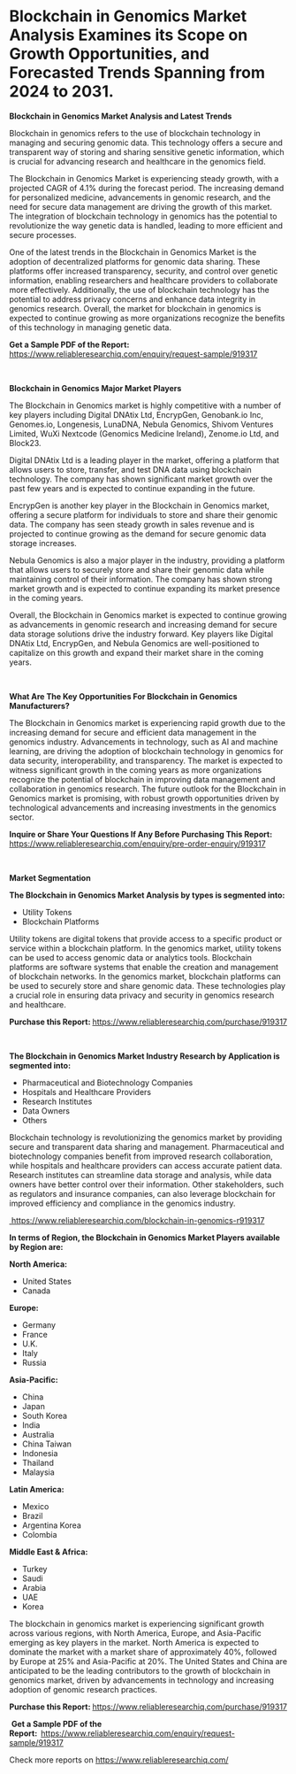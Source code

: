 <p><h1>Blockchain in Genomics Market Analysis Examines its Scope on Growth Opportunities, and Forecasted Trends Spanning from 2024 to 2031.</h1></p><p><strong>Blockchain in Genomics Market Analysis and Latest Trends</strong></p>
<p><p>Blockchain in genomics refers to the use of blockchain technology in managing and securing genomic data. This technology offers a secure and transparent way of storing and sharing sensitive genetic information, which is crucial for advancing research and healthcare in the genomics field.</p><p>The Blockchain in Genomics Market is experiencing steady growth, with a projected CAGR of 4.1% during the forecast period. The increasing demand for personalized medicine, advancements in genomic research, and the need for secure data management are driving the growth of this market. The integration of blockchain technology in genomics has the potential to revolutionize the way genetic data is handled, leading to more efficient and secure processes.</p><p>One of the latest trends in the Blockchain in Genomics Market is the adoption of decentralized platforms for genomic data sharing. These platforms offer increased transparency, security, and control over genetic information, enabling researchers and healthcare providers to collaborate more effectively. Additionally, the use of blockchain technology has the potential to address privacy concerns and enhance data integrity in genomics research. Overall, the market for blockchain in genomics is expected to continue growing as more organizations recognize the benefits of this technology in managing genetic data.</p></p>
<p><strong>Get a Sample PDF of the Report:&nbsp;</strong> <a href="https://www.reliableresearchiq.com/enquiry/request-sample/919317">https://www.reliableresearchiq.com/enquiry/request-sample/919317</a></p>
<p>&nbsp;</p>
<p><strong>Blockchain in Genomics Major Market Players</strong></p>
<p><p>The Blockchain in Genomics market is highly competitive with a number of key players including Digital DNAtix Ltd, EncrypGen, Genobank.io Inc, Genomes.io, Longenesis, LunaDNA, Nebula Genomics, Shivom Ventures Limited, WuXi Nextcode (Genomics Medicine Ireland), Zenome.io Ltd, and Block23.</p><p>Digital DNAtix Ltd is a leading player in the market, offering a platform that allows users to store, transfer, and test DNA data using blockchain technology. The company has shown significant market growth over the past few years and is expected to continue expanding in the future.</p><p>EncrypGen is another key player in the Blockchain in Genomics market, offering a secure platform for individuals to store and share their genomic data. The company has seen steady growth in sales revenue and is projected to continue growing as the demand for secure genomic data storage increases.</p><p>Nebula Genomics is also a major player in the industry, providing a platform that allows users to securely store and share their genomic data while maintaining control of their information. The company has shown strong market growth and is expected to continue expanding its market presence in the coming years.</p><p>Overall, the Blockchain in Genomics market is expected to continue growing as advancements in genomic research and increasing demand for secure data storage solutions drive the industry forward. Key players like Digital DNAtix Ltd, EncrypGen, and Nebula Genomics are well-positioned to capitalize on this growth and expand their market share in the coming years.</p></p>
<p>&nbsp;</p>
<p><strong>What Are The Key Opportunities For Blockchain in Genomics Manufacturers?</strong></p>
<p><p>The Blockchain in Genomics market is experiencing rapid growth due to the increasing demand for secure and efficient data management in the genomics industry. Advancements in technology, such as AI and machine learning, are driving the adoption of blockchain technology in genomics for data security, interoperability, and transparency. The market is expected to witness significant growth in the coming years as more organizations recognize the potential of blockchain in improving data management and collaboration in genomics research. The future outlook for the Blockchain in Genomics market is promising, with robust growth opportunities driven by technological advancements and increasing investments in the genomics sector.</p></p>
<p><strong>Inquire or Share Your Questions If Any Before Purchasing This Report:</strong> <a href="https://www.reliableresearchiq.com/enquiry/pre-order-enquiry/919317">https://www.reliableresearchiq.com/enquiry/pre-order-enquiry/919317</a></p>
<p>&nbsp;</p>
<p><strong>Market Segmentation</strong></p>
<p><strong>The Blockchain in Genomics Market Analysis by types is segmented into:</strong></p>
<p><ul><li>Utility Tokens</li><li>Blockchain Platforms</li></ul></p>
<p><p>Utility tokens are digital tokens that provide access to a specific product or service within a blockchain platform. In the genomics market, utility tokens can be used to access genomic data or analytics tools. Blockchain platforms are software systems that enable the creation and management of blockchain networks. In the genomics market, blockchain platforms can be used to securely store and share genomic data. These technologies play a crucial role in ensuring data privacy and security in genomics research and healthcare.</p></p>
<p><strong>Purchase this Report:&nbsp;</strong><a href="https://www.reliableresearchiq.com/purchase/919317">https://www.reliableresearchiq.com/purchase/919317</a></p>
<p>&nbsp;</p>
<p><strong>The Blockchain in Genomics Market Industry Research by Application is segmented into:</strong></p>
<p><ul><li>Pharmaceutical and Biotechnology Companies</li><li>Hospitals and Healthcare Providers</li><li>Research Institutes</li><li>Data Owners</li><li>Others</li></ul></p>
<p><p>Blockchain technology is revolutionizing the genomics market by providing secure and transparent data sharing and management. Pharmaceutical and biotechnology companies benefit from improved research collaboration, while hospitals and healthcare providers can access accurate patient data. Research institutes can streamline data storage and analysis, while data owners have better control over their information. Other stakeholders, such as regulators and insurance companies, can also leverage blockchain for improved efficiency and compliance in the genomics industry.</p></p>
<p><a href="https://www.reliableresearchiq.com/blockchain-in-genomics-r919317">&nbsp;https://www.reliableresearchiq.com/blockchain-in-genomics-r919317</a></p>
<p><strong>In terms of Region, the Blockchain in Genomics Market Players available by Region are:</strong></p>
<p>
    <p> <strong> North America: </strong>
        <ul>
            <li>United States</li>
            <li>Canada</li>
        </ul>
        </p> 
    <p> <strong> Europe: </strong>
        <ul>
            <li>Germany</li>
            <li>France</li>
            <li>U.K.</li>
            <li>Italy</li>
            <li>Russia</li>
        </ul>
        </p> 
    <p> <strong> Asia-Pacific: </strong>
        <ul>
            <li>China</li>
            <li>Japan</li>
            <li>South Korea</li>
            <li>India</li>
            <li>Australia</li>
            <li>China Taiwan</li>
            <li>Indonesia</li>
            <li>Thailand</li>
            <li>Malaysia</li>
        </ul>
        </p> 
    <p> <strong> Latin America: </strong>
        <ul>
            <li>Mexico</li>
            <li>Brazil</li>
            <li>Argentina Korea</li>
            <li>Colombia</li>
        </ul>
        </p> 
    <p> <strong> Middle East & Africa: </strong>
        <ul>
            <li>Turkey</li>
            <li>Saudi</li>
            <li>Arabia</li>
            <li>UAE</li>
            <li>Korea</li>
        </ul>
    </p>
    </p>
<p><p>The blockchain in genomics market is experiencing significant growth across various regions, with North America, Europe, and Asia-Pacific emerging as key players in the market. North America is expected to dominate the market with a market share of approximately 40%, followed by Europe at 25% and Asia-Pacific at 20%. The United States and China are anticipated to be the leading contributors to the growth of blockchain in genomics market, driven by advancements in technology and increasing adoption of genomic research practices.</p></p>
<p><strong>Purchase this Report: </strong><a href="https://www.reliableresearchiq.com/purchase/919317">https://www.reliableresearchiq.com/purchase/919317</a></p>
<p>&nbsp;<strong>Get a Sample PDF of the Report:&nbsp;&nbsp;</strong><a href="https://www.reliableresearchiq.com/enquiry/request-sample/919317">https://www.reliableresearchiq.com/enquiry/request-sample/919317</a></p>
<p><strong></strong></p>
<p>Check more reports on <a href="https://www.reliableresearchiq.com/">https://www.reliableresearchiq.com/</a></p>